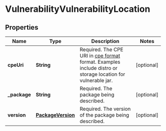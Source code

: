 
# VulnerabilityVulnerabilityLocation

## Properties
Name | Type | Description | Notes
------------ | ------------- | ------------- | -------------
**cpeUri** | **String** | Required. The CPE URI in [cpe format](https://cpe.mitre.org/specification/) format. Examples include distro or storage location for vulnerable jar. |  [optional]
**_package** | **String** | Required. The package being described. |  [optional]
**version** | [**PackageVersion**](PackageVersion.md) | Required. The version of the package being described. |  [optional]



